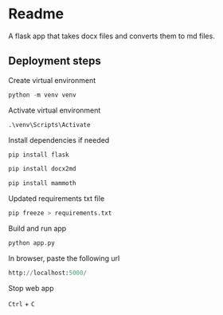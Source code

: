 # Readme

A flask app that takes docx files and converts them to md files.

## Deployment steps

Create virtual environment

```python
python -m venv venv
```

Activate virtual environment

```python
.\venv\Scripts\Activate 
```

Install dependencies if needed

```python
pip install flask
```

```python
pip install docx2md
```

```python
pip install mammoth
```

Updated requirements txt file

```python
pip freeze > requirements.txt
```

Build and run app

```python
python app.py
```

In browser, paste the following url

```python
http://localhost:5000/
```

Stop web app

`Ctrl` + `C`
